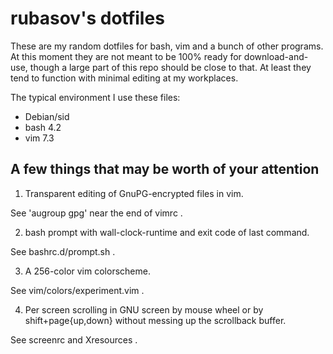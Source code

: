 rubasov's dotfiles
==================

These are my random dotfiles for bash, vim and a bunch of other
programs. At this moment they are not meant to be 100% ready for
download-and-use, though a large part of this repo should be close
to that. At least they tend to function with minimal editing at my
workplaces.

The typical environment I use these files:

* Debian/sid
* bash 4.2
* vim 7.3

A few things that may be worth of your attention
------------------------------------------------

1. Transparent editing of GnuPG-encrypted files in vim.

See 'augroup gpg' near the end of vimrc .

2. bash prompt with wall-clock-runtime and exit code of last command.

See bashrc.d/prompt.sh .

3. A 256-color vim colorscheme.

See vim/colors/experiment.vim .

4. Per screen scrolling in GNU screen by mouse wheel or
   by shift+page{up,down} without messing up the scrollback buffer.

See screenrc and Xresources .
